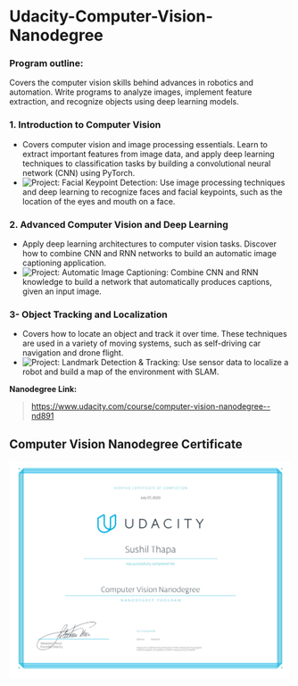 # Udacity-Computer-Vision-Nanodegree

### Program outline:
Covers the computer vision skills behind advances in robotics and automation. Write programs to analyze images, implement feature extraction, and recognize objects using deep learning models.

### 1. Introduction to Computer Vision
- Covers computer vision and image processing essentials. Learn to extract important features from image data, and apply deep learning techniques to classification tasks by building a convolutional neural network (CNN) using PyTorch.
- ![Project: Facial Keypoint Detection:](P1_Facial_Keypoints) Use image processing techniques and deep learning to recognize faces and facial keypoints, such as the location of the eyes and mouth on a face.

### 2. Advanced Computer Vision and Deep Learning
- Apply deep learning architectures to computer vision tasks. Discover how to combine CNN and RNN networks to build an automatic image captioning application.
- ![Project: Automatic Image Captioning:](CVND---Image-Captioning-Project) Combine CNN and RNN knowledge to build a network that automatically produces captions, given an input image.

### 3- Object Tracking and Localization
- Covers how to locate an object and track it over time. These techniques are used in a variety of moving systems, such as self-driving car navigation and drone flight.
- ![Project: Landmark Detection & Tracking:](P3_Implement_SLAM) Use sensor data to localize a robot and build a map of the environment with SLAM.

**Nanodegree Link:**
> https://www.udacity.com/course/computer-vision-nanodegree--nd891


## Computer Vision Nanodegree Certificate

![Certificate](CERTIFICATE.jpg)